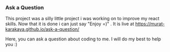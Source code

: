 ### Ask a Question
This project was a silly little project i was working on to improve my react skills. Now that it is done i can just say "Enjoy =)"
. It is live at https://murat-karakaya.github.io/ask-a-question/

Here, you can ask a question about coding to me. I will do my best to help you :)
